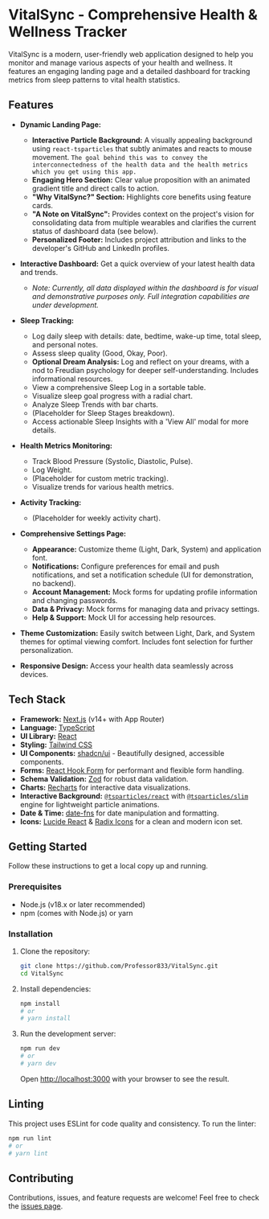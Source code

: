 # VitalSync - Comprehensive Health & Wellness Tracker

VitalSync is a modern, user-friendly web application designed to help you monitor and manage various aspects of your health and wellness. It features an engaging landing page and a detailed dashboard for tracking metrics from sleep patterns to vital health statistics.

## Features

* **Dynamic Landing Page:**
  * **Interactive Particle Background:** A visually appealing background using `react-tsparticles` that subtly animates and reacts to mouse movement. `The goal behind this was to convey the interconnectedness of the health data and the health metrics which you get using this app.`
  * **Engaging Hero Section:** Clear value proposition with an animated gradient title and direct calls to action.
  * **"Why VitalSync?" Section:** Highlights core benefits using feature cards.
  * **"A Note on VitalSync":** Provides context on the project's vision for consolidating data from multiple wearables and clarifies the current status of dashboard data (see below).
  * **Personalized Footer:** Includes project attribution and links to the developer's GitHub and LinkedIn profiles.

* **Interactive Dashboard:** Get a quick overview of your latest health data and trends.
  * _Note: Currently, all data displayed within the dashboard is for visual and demonstrative purposes only. Full integration capabilities are under development._
* **Sleep Tracking:**
  * Log daily sleep with details: date, bedtime, wake-up time, total sleep, and personal notes.
  * Assess sleep quality (Good, Okay, Poor).
  * **Optional Dream Analysis:** Log and reflect on your dreams, with a nod to Freudian psychology for deeper self-understanding. Includes informational resources.
  * View a comprehensive Sleep Log in a sortable table.
  * Visualize sleep goal progress with a radial chart.
  * Analyze Sleep Trends with bar charts.
  * (Placeholder for Sleep Stages breakdown).
  * Access actionable Sleep Insights with a 'View All' modal for more details.
* **Health Metrics Monitoring:**
  * Track Blood Pressure (Systolic, Diastolic, Pulse).
  * Log Weight.
  * (Placeholder for custom metric tracking).
  * Visualize trends for various health metrics.
* **Activity Tracking:**
  * (Placeholder for weekly activity chart).
* **Comprehensive Settings Page:**
  * **Appearance:** Customize theme (Light, Dark, System) and application font.
  * **Notifications:** Configure preferences for email and push notifications, and set a notification schedule (UI for demonstration, no backend).
  * **Account Management:** Mock forms for updating profile information and changing passwords.
  * **Data & Privacy:** Mock forms for managing data and privacy settings.
  * **Help & Support:** Mock UI for accessing help resources.
* **Theme Customization:** Easily switch between Light, Dark, and System themes for optimal viewing comfort. Includes font selection for further personalization.
* **Responsive Design:** Access your health data seamlessly across devices.

## Tech Stack

* **Framework:** [Next.js](https://nextjs.org/) (v14+ with App Router)
* **Language:** [TypeScript](https://www.typescriptlang.org/)
* **UI Library:** [React](https://reactjs.org/)
* **Styling:** [Tailwind CSS](https://tailwindcss.com/)
* **UI Components:** [shadcn/ui](https://ui.shadcn.com/) - Beautifully designed, accessible components.
* **Forms:** [React Hook Form](https://react-hook-form.com/) for performant and flexible form handling.
* **Schema Validation:** [Zod](https://zod.dev/) for robust data validation.
* **Charts:** [Recharts](https://recharts.org/) for interactive data visualizations.
* **Interactive Background:** [`@tsparticles/react`](https://github.com/matteobruni/tsparticles) with [`@tsparticles/slim`](https://github.com/matteobruni/tsparticles) engine for lightweight particle animations.
* **Date & Time:** [date-fns](https://date-fns.org/) for date manipulation and formatting.
* **Icons:** [Lucide React](https://lucide.dev/) & [Radix Icons](https://www.radix-ui.com/icons) for a clean and modern icon set.

## Getting Started

Follow these instructions to get a local copy up and running.

### Prerequisites

* Node.js (v18.x or later recommended)
* npm (comes with Node.js) or yarn

### Installation

1. Clone the repository:

   ```bash
   git clone https://github.com/Professor833/VitalSync.git
   cd VitalSync
   ```

2. Install dependencies:

   ```bash
   npm install
   # or
   # yarn install
   ```

3. Run the development server:

   ```bash
   npm run dev
   # or
   # yarn dev
   ```

   Open [http://localhost:3000](http://localhost:3000) with your browser to see the result.

## Linting

This project uses ESLint for code quality and consistency. To run the linter:

```bash
npm run lint
# or
# yarn lint
```

## Contributing

Contributions, issues, and feature requests are welcome! Feel free to check the [issues page](https://github.com/Professor833/VitalSync/issues).

